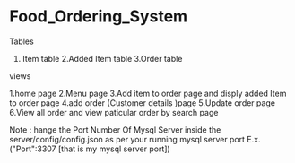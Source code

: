 # Food_Ordering_System

Tables

1. Item table
2.Added Item table
3.Order table

views

1.home page
2.Menu page
3.Add item to order page and disply added Item to order page
4.add order (Customer details )page
5.Update order page
6.View all order and view paticular order by search page

Note  :  hange the Port Number Of Mysql Server inside the server/config/config.json as per your running mysql server port
E.x. ("Port":3307 [that is my mysql server port])
